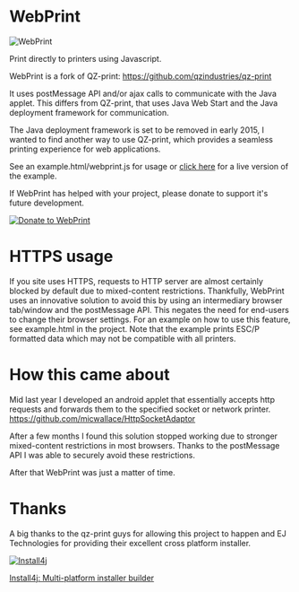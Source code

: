 # WebPrint
![WebPrint](https://github.com/micwallace/WebPrint/blob/master/src/webprint/img/webprinticon.png)

Print directly to printers using Javascript.

WebPrint is a fork of QZ-print: https://github.com/qzindustries/qz-print

It uses postMessage API and/or ajax calls to communicate with the Java applet.
This differs from QZ-print, that uses Java Web Start and the Java deployment framework for communication.

The Java deployment framework is set to be removed in early 2015, I wanted to find another way to use QZ-print, which provides a seamless printing experience for web applications.

See an example.html/webprint.js for usage or [click here](https://wallaceit.com.au/webprint/example.html) for a live version of the example.

If WebPrint has helped with your project, please donate to support it's future development.

[![Donate to WebPrint](https://www.paypalobjects.com/en_AU/i/btn/btn_donateCC_LG.gif)](https://www.paypal.com/cgi-bin/webscr?cmd=_s-xclick&hosted_button_id=7JBL64AV5XDWG)

# HTTPS usage
If you site uses HTTPS, requests to HTTP server are almost certainly blocked by default due to mixed-content restrictions.
Thankfully, WebPrint uses an innovative solution to avoid this by using an intermediary browser tab/window and the postMessage API.
This negates the need for end-users to change their browser settings.
For an example on how to use this feature, see example.html in the project. Note that the example prints ESC/P formatted data which may not be compatible with all printers.

# How this came about
Mid last year I developed an android applet that essentially accepts http requests and forwards them to the specified socket or network printer.
https://github.com/micwallace/HttpSocketAdaptor

After a few months I found this solution stopped working due to stronger mixed-content restrictions in most browsers.
Thanks to the postMessage API I was able to securely avoid these restrictions.

After that WebPrint was just a matter of time.

# Thanks
A big thanks to the qz-print guys for allowing this project to happen and EJ Technologies for providing their excellent cross platform installer.

[![Install4j](https://www.ej-technologies.com/images/product_banners/install4j_large.png)](http://www.ej-technologies.com/products/install4j/overview.html)

[Install4j: Multi-platform installer builder](http://www.ej-technologies.com/products/install4j/overview.html)
